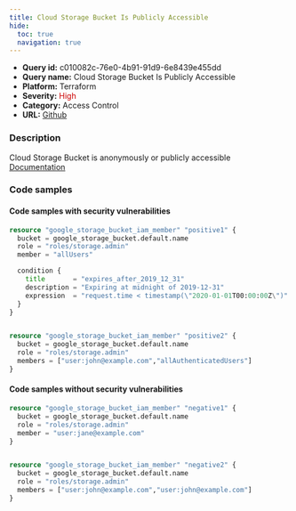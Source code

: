 ```yaml
---
title: Cloud Storage Bucket Is Publicly Accessible
hide:
  toc: true
  navigation: true
---
```


<style>
  .highlight .hll {
    background-color: #ff171742;
  }
  .md-content {
    max-width: 1100px;
    margin: 0 auto;
  }
</style>

-   **Query id:** c010082c-76e0-4b91-91d9-6e8439e455dd
-   **Query name:** Cloud Storage Bucket Is Publicly Accessible
-   **Platform:** Terraform
-   **Severity:** <span style="color:#C00">High</span>
-   **Category:** Access Control
-   **URL:** [Github](https://github.com/Checkmarx/kics/tree/master/assets/queries/terraform/gcp/cloud_storage_bucket_is_publicly_accessible)

### Description
Cloud Storage Bucket is anonymously or publicly accessible<br>
[Documentation](https://registry.terraform.io/providers/hashicorp/google/latest/docs/resources/storage_bucket_iam#member/members)

### Code samples
#### Code samples with security vulnerabilities
```tf title="Postitive test num. 1 - tf file" hl_lines="17 4"
resource "google_storage_bucket_iam_member" "positive1" {
  bucket = google_storage_bucket.default.name
  role = "roles/storage.admin"
  member = "allUsers"

  condition {
    title       = "expires_after_2019_12_31"
    description = "Expiring at midnight of 2019-12-31"
    expression  = "request.time < timestamp(\"2020-01-01T00:00:00Z\")"
  }
}


resource "google_storage_bucket_iam_member" "positive2" {
  bucket = google_storage_bucket.default.name
  role = "roles/storage.admin"
  members = ["user:john@example.com","allAuthenticatedUsers"]
}
```


#### Code samples without security vulnerabilities
```tf title="Negative test num. 1 - tf file"
resource "google_storage_bucket_iam_member" "negative1" {
  bucket = google_storage_bucket.default.name
  role = "roles/storage.admin"
  member = "user:jane@example.com"
}


resource "google_storage_bucket_iam_member" "negative2" {
  bucket = google_storage_bucket.default.name
  role = "roles/storage.admin"
  members = ["user:john@example.com","user:john@example.com"]
}
```
